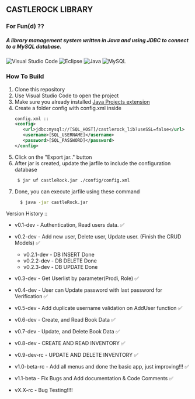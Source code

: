## CASTLEROCK LIBRARY
### For Fun(d) ??
##### A library management system written in Java and using JDBC to connect to a MySQL database.

![Visual Studio Code](https://img.shields.io/badge/Visual%20Studio%20Code-0078d7.svg?style=for-the-badge&logo=visual-studio-code&logoColor=white)
![Eclipse](https://img.shields.io/badge/Eclipse-FE7A16.svg?style=for-the-badge&logo=Eclipse&logoColor=white)
![Java](https://img.shields.io/badge/java-%23ED8B00.svg?style=for-the-badge&logo=java&logoColor=white)
![MySQL](https://img.shields.io/badge/mysql-%2300f.svg?style=for-the-badge&logo=mysql&logoColor=white)

### How To Build
1. Clone this repository
2. Use Visual Studio Code to open the project
3. Make sure you already installed [Java Projects extension](https://marketplace.visualstudio.com/items?itemName=vscjava.vscode-java-pack)
4. Create a folder config with config.xml inside
   ```xml
   config.xml ::
   <config>
      <url>jdbc:mysql://[SQL_HOST]/castlerock_lib?useSSL=false</url>
      <username>[SQL_USERNAME]</username>
      <password>[SQL_PASSWORD]</password>
   </config>
   ```
5. Click on the "Export jar.." button
6. After jar is created, update the jarfile to include the configuration database
   ```bash
    $ jar uf castleRock.jar ./config/config.xml
   ```
7. Done, you can execute jarfile using these command
   ```bash
     $ java -jar castleRock.jar
   ```

Version History ::
- v0.1-dev      -  Authentication, Read users data.    ✅
  
- v0.2-dev      -  Add new user, Delete user, Update user. (Finish the CRUD Models)    ✅
  - v0.2.1-dev    -  DB INSERT Done
  - v0.2.2-dev    -  DB DELETE Done
  - v0.2.3-dev    -  DB UPDATE Done
  
- v0.3-dev      -  Get Userlist by parameter(Prodi, Role)    ✅
- v0.4-dev      -  User can Update password with last password for Verification    ✅
- v0.5-dev      -  Add duplicate username validation on AddUser function    ✅
- v0.6-dev      -  Create, and Read Book Data    ✅
- v0.7-dev      -  Update, and Delete Book Data  ✅
- v0.8-dev      -  CREATE AND READ INVENTORY  ✅
- v0.9-dev-rc   -  UPDATE AND DELETE INVENTORY  ✅
- v1.0-beta-rc  -  Add all menus and done the basic app, just improving!!!  ✅
- v1.1-beta     -  Fix Bugs and Add documentation & Code Comments  ✅


- vX.X-rc       - Bug Testing!!!!